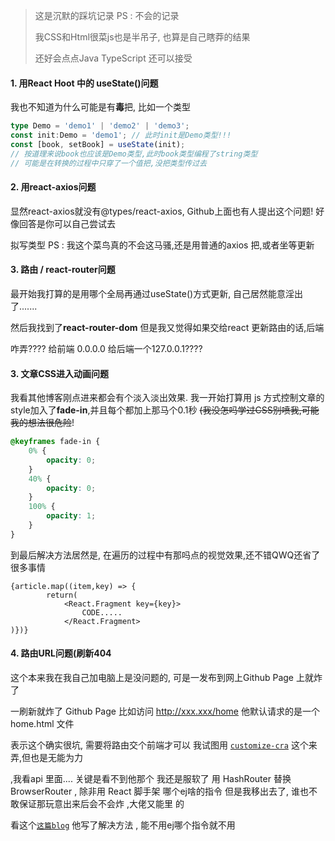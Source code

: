 > 这是沉默的踩坑记录                     PS :  不会的记录
>
> 我CSS和Html很菜js也是半吊子, 也算是自己瞎莽的结果
>
> 还好会点点Java TypeScript 还可以接受

#### 1. 用React Hoot 中的 useState()问题

我也不知道为什么可能是有**毒**把, 比如一个类型

``` typescript
type Demo = 'demo1' | 'demo2' | 'demo3';
const init:Demo = 'demo1'; // 此时init是Demo类型!!!
const [book, setBook] = useState(init);
// 按道理来说book也应该是Demo类型,此时book类型编程了string类型
// 可能是在转换的过程中只穿了一个值把,没把类型传过去
```

#### 2. 用react-axios问题

显然react-axios就没有@types/react-axios, Github上面也有人提出这个问题! 好像回答是你可以自己尝试去

拟写类型 PS : 我这个菜鸟真的不会这马骚,还是用普通的axios 把,或者坐等更新

#### 3. 路由 / react-router问题

最开始我打算的是用哪个全局再通过useState()方式更新, 自己居然能意淫出了.......

然后我找到了**react-router-dom** 但是我又觉得如果交给react 更新路由的话,后端

咋弄???? 给前端 0.0.0.0 给后端一个127.0.0.1????

#### 3. 文章CSS进入动画问题

我看其他博客刚点进来都会有个淡入淡出效果. 我一开始打算用 js 方式控制文章的style加入了**fade-in**,并且每个都加上那马个0.1秒 ~~(我没怎吗学过CSS别喷我,可能我的想法很危险~~!

```css
@keyframes fade-in {
    0% {
        opacity: 0;
    } 
    40% {
        opacity: 0;
    } 
    100% {
        opacity: 1;
    } 
}
```

到最后解决方法居然是, 在遍历的过程中有那吗点的视觉效果,还不错QWQ还省了很多事情

```react
{article.map((item,key) => {
        return(
            <React.Fragment key={key}>
                CODE.....
            </React.Fragment>
)})}
```

#### 4. 路由URL问题(刷新404

这个本来我在我自己加电脑上是没问题的, 可是一发布到网上Github Page 上就炸了

一刷新就炸了 Github Page 比如访问 http://xxx.xxx/home 他默认请求的是一个home.html 文件

表示这个确实很坑, 需要将路由交个前端才可以 我试图用 [`customize-cra`](https://github.com/arackaf/customize-cra#with-webpack-dev-server) 这个来弄,但也是无能为力

,我看api 里面.... 关键是看不到他那个 我还是服软了 用 HashRouter 替换 BrowserRouter , 除非用 React 脚手架 哪个ej啥的指令 但是我移出去了, 谁也不敢保证那玩意出来后会不会炸 ,大佬又能里 的

看这个[`这篇blog`](http://blog.codingplayboy.com/2017/12/26/react-router-browserhistory-404/) 他写了解决方法 , 能不用ej哪个指令就不用

